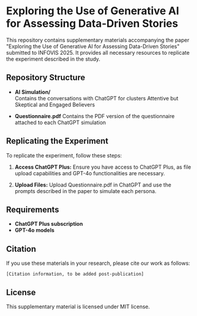 # Exploring the Use of Generative AI for Assessing Data-Driven Stories

This repository contains supplementary materials accompanying the paper "Exploring the Use of Generative AI for Assessing Data-Driven Stories" submitted to INFOVIS 2025. It provides all necessary resources to replicate the experiment described in the study.

## Repository Structure

- **AI Simulation/**  
  Contains the conversations with ChatGPT for clusters Attentive but Skeptical and Engaged Believers

- **Questionnaire.pdf**
  Contains the PDF version of the questionnaire attached to each ChatGPT simulation


## Replicating the Experiment

To replicate the experiment, follow these steps:

1. **Access ChatGPT Plus:**
   Ensure you have access to ChatGPT Plus, as file upload capabilities and GPT-4o functionalities are necessary.

2. **Upload Files:**
   Upload Questionnaire.pdf in ChatGPT and use the prompts described in the paper to simulate each persona.


## Requirements
- **ChatGPT Plus subscription**
- **GPT-4o models**

## Citation
If you use these materials in your research, please cite our work as follows:

```
[Citation information, to be added post-publication]
```

## License
This supplementary material is licensed under MIT license.



